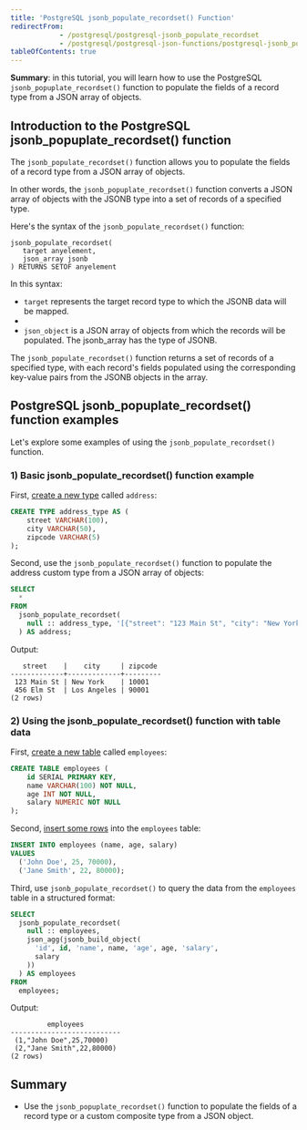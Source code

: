 ```yaml
---
title: 'PostgreSQL jsonb_populate_recordset() Function'
redirectFrom:
            - /postgresql/postgresql-jsonb_populate_recordset 
            - /postgresql/postgresql-json-functions/postgresql-jsonb_populate_recordset
tableOfContents: true
---
```



**Summary**: in this tutorial, you will learn how to use the PostgreSQL `jsonb_popuplate_recordset()` function to populate the fields of a record type from a JSON array of objects.

## Introduction to the PostgreSQL jsonb_popuplate_recordset() function

The `jsonb_populate_recordset()` function allows you to populate the fields of a record type from a JSON array of objects.

In other words, the `jsonb_popuplate_recordset()` function converts a JSON array of objects with the JSONB type into a set of records of a specified type.

Here's the syntax of the `jsonb_populate_recordset()` function:

```
jsonb_populate_recordset(
   target anyelement,
   json_array jsonb
) RETURNS SETOF anyelement
```

In this syntax:

- `target` represents the target record type to which the JSONB data will be mapped.
-
- `json_object` is a JSON array of objects from which the records will be populated. The jsonb_array has the type of JSONB.

The `jsonb_populate_recordset()` function returns a set of records of a specified type, with each record's fields populated using the corresponding key-value pairs from the JSONB objects in the array.

## PostgreSQL jsonb_popuplate_recordset() function examples

Let's explore some examples of using the `jsonb_populate_recordset()` function.

### 1) Basic jsonb_populate_recordset() function example

First, [create a new type](/postgresql/postgresql-user-defined-data-types) called `address`:

```sql
CREATE TYPE address_type AS (
    street VARCHAR(100),
    city VARCHAR(50),
    zipcode VARCHAR(5)
);
```

Second, use the `jsonb_populate_recordset()` function to populate the address custom type from a JSON array of objects:

```sql
SELECT
  *
FROM
  jsonb_populate_recordset(
    null :: address_type, '[{"street": "123 Main St", "city": "New York", "zipcode": "10001"}, {"street": "456 Elm St", "city": "Los Angeles", "zipcode": "90001"}]' :: jsonb
  ) AS address;
```

Output:

```
   street    |    city     | zipcode
-------------+-------------+---------
 123 Main St | New York    | 10001
 456 Elm St  | Los Angeles | 90001
(2 rows)
```

### 2) Using the jsonb_populate_recordset() function with table data

First, [create a new table](/postgresql/postgresql-create-table) called `employees`:

```sql
CREATE TABLE employees (
    id SERIAL PRIMARY KEY,
    name VARCHAR(100) NOT NULL,
    age INT NOT NULL,
    salary NUMERIC NOT NULL
);
```

Second, [insert some rows](/postgresql/postgresql-insert-multiple-rows) into the `employees` table:

```sql
INSERT INTO employees (name, age, salary)
VALUES
  ('John Doe', 25, 70000),
  ('Jane Smith', 22, 80000);
```

Third, use `jsonb_populate_recordset()` to query the data from the `employees` table in a structured format:

```sql
SELECT
  jsonb_populate_recordset(
    null :: employees,
    json_agg(jsonb_build_object(
      'id', id, 'name', name, 'age', age, 'salary',
      salary
    ))
  ) AS employees
FROM
  employees;
```

Output:

```
         employees
---------------------------
 (1,"John Doe",25,70000)
 (2,"Jane Smith",22,80000)
(2 rows)
```

## Summary

- Use the `jsonb_popuplate_recordset()` function to populate the fields of a record type or a custom composite type from a JSON object.
